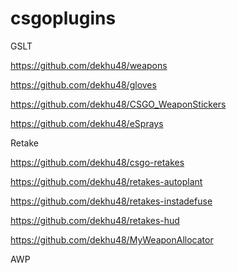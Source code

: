 # csgoplugins

GSLT

https://github.com/dekhu48/weapons

https://github.com/dekhu48/gloves

https://github.com/dekhu48/CSGO_WeaponStickers

https://github.com/dekhu48/eSprays



Retake

https://github.com/dekhu48/csgo-retakes

https://github.com/dekhu48/retakes-autoplant

https://github.com/dekhu48/retakes-instadefuse

https://github.com/dekhu48/retakes-hud

https://github.com/dekhu48/MyWeaponAllocator


AWP


